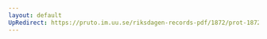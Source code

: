 ```yaml
---
layout: default
UpRedirect: https://pruto.im.uu.se/riksdagen-records-pdf/1872/prot-1872--fk--127/prot-1872--fk--127_001.pdf
---
```

